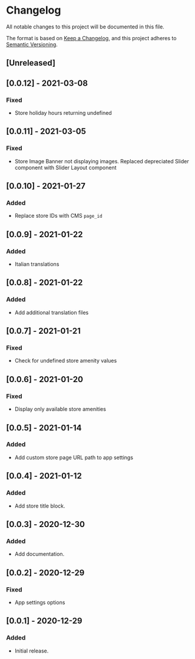 # Changelog

All notable changes to this project will be documented in this file.

The format is based on [Keep a Changelog](https://keepachangelog.com/en/1.0.0/),
and this project adheres to [Semantic Versioning](https://semver.org/spec/v2.0.0.html).

## [Unreleased]

## [0.0.12] - 2021-03-08

### Fixed

- Store holiday hours returning undefined

## [0.0.11] - 2021-03-05

### Fixed

- Store Image Banner not displaying images. Replaced depreciated Slider component with Slider Layout component

## [0.0.10] - 2021-01-27

### Added

- Replace store IDs with CMS `page_id`

## [0.0.9] - 2021-01-22

### Added

- Italian translations

## [0.0.8] - 2021-01-22

### Added

- Add additional translation files

## [0.0.7] - 2021-01-21

### Fixed

- Check for undefined store amenity values

## [0.0.6] - 2021-01-20

### Fixed

- Display only available store amenities

## [0.0.5] - 2021-01-14

### Added

- Add custom store page URL path to app settings

## [0.0.4] - 2021-01-12

### Added

- Add store title block.

## [0.0.3] - 2020-12-30

### Added

- Add documentation.

## [0.0.2] - 2020-12-29

### Fixed

- App settings options

## [0.0.1] - 2020-12-29

### Added

- Initial release.
